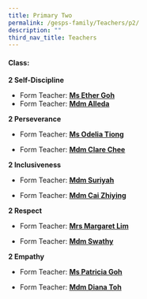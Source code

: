```yaml
---
title: Primary Two
permalink: /gesps-family/Teachers/p2/
description: ""
third_nav_title: Teachers
---
```

#### Class:

**2 Self-Discipline**

*   Form Teacher: **[Ms Ether Goh](mailto:goh_yue_yin_esther@schools.gov.sg)**
*   Form Teacher: **[Mdm Alleda](mailto:alleda_baba@schools.gov.sg)**
  

**2 Perseverance**

*   Form Teacher: **[Ms Odelia Tiong](mailto:odelia_tiong_hui_xuan@schools.gov.sg)**

*   Form Teacher: **[Mdm Clare Chee](mailto:chee_lin_gia@schools.gov.sg)**

**2 Inclusiveness**

*   Form Teacher: **[Mdm Suriyah](mailto:Suriyah_Mohamed_Noor@schools.gov.sg)**

*   Form Teacher: **[Mdm Cai Zhiying](mailto:Cai_Zhiying@schools.gov.sg)**

**2 Respect**  

*   Form Teacher: **[Mrs Margaret Lim](mailto:Low_Hong_Mei_Margaret@schools.gov.sg)**

*   Form Teacher: **[Mdm Swathy](mailto:swathy_muralidharan@schools.gov.sg)**  

**2 Empathy**

*   Form Teacher: **[Ms Patricia Goh](mailto:Goh_Ley_Hoon_Patricia@schools.gov.sg)**

*   Form Teacher: **[Mdm Diana Toh](mailto:toh_lay_beng_diana@schools.gov.sg)**